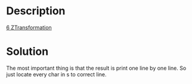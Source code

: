 # Description
[6 ZTransformation](https://leetcode.cn/problems/zigzag-conversion/submissions/?envType=study-plan-v2&envId=top-interview-150)

# Solution
The most important thing is that the result is print one line by one line. So just locate every char in s to correct line.